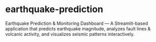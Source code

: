 # earthquake-prediction
Earthquake Prediction &amp; Monitoring Dashboard — A Streamlit-based application that predicts earthquake magnitude, analyzes fault lines &amp; volcanic activity, and visualizes seismic patterns interactively.
